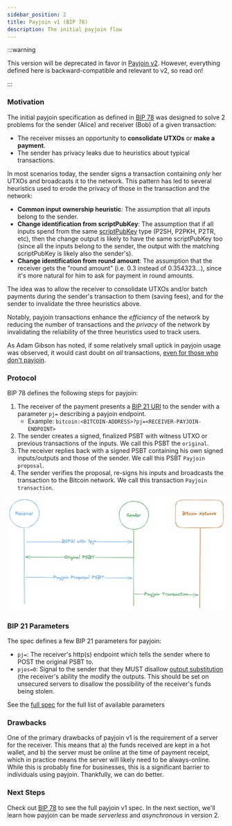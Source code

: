 ```yaml
---
sidebar_position: 2
title: Payjoin v1 (BIP 78)
description: The initial payjoin flow
---
```


:::warning

This version will be deprecated in favor in [Payjoin v2](./v2.md). However, everything defined here is backward-compatible and relevant to v2, so read on!

:::

### Motivation

The initial payjoin specification as defined in [BIP 78](https://github.com/bitcoin/bips/blob/master/bip-0078.mediawiki) was designed to solve 2 problems for the sender (Alice) and receiver (Bob) of a given transaction:

- The receiver misses an opportunity to **consolidate UTXOs** or **make a payment**.
- The sender has privacy leaks due to heuristics about typical transactions.

In most scenarios today, the sender signs a transaction containing _only_ her UTXOs and broadcasts it to the network. This pattern has led to several heuristics used to erode the privacy of those in the transaction and the network:

- **Common input ownership heuristic**: The assumption that all inputs belong to the sender.
- **Change identification from scriptPubKey**: The assumption that if all inputs spend from the same [scriptPubKey](todo) type (P2SH, P2PKH, P2TR, etc), then the change output is likely to have the same scriptPubKey too (since all the inputs belong to the sender, the output with the matching scriptPubKey is likely also the sender's).
- **Change identification from round amount**: The assumption that the receiver gets the "round amount" (i.e. 0.3 instead of 0.354323...), since it's more natural for him to ask for payment in round amounts.

The idea was to allow the receiver to consolidate UTXOs and/or batch payments during the sender's transaction to them (saving fees), and for the sender to invalidate the three heuristics above.

Notably, payjoin transactions enhance the _efficiency_ of the network by reducing the number of transactions and the _privacy_ of the network by invalidating the reliability of the three heuristics used to track users.

As Adam Gibson has noted, if some relatively small uptick in payjoin usage was observed, it would cast doubt on _all_ transactions, [even for those who don't payjoin](https://reyify.com/blog/payjoin#:~:text=Now%2C%20here%27s%20the,a%20privacy%20advantage!).

### Protocol

BIP 78 defines the following steps for payjoin:

1. The receiver of the payment presents a [BIP 21 URI](https://github.com/bitcoin/bips/blob/master/bip-0021.mediawiki) to the sender with a parameter `pj=` describing a payjoin endpoint.
   - Example: `bitcoin:<BITCOIN-ADDRESS>?pj=<RECEIVER-PAYJOIN-ENDPOINT>`
2. The sender creates a signed, finalized PSBT with witness UTXO or previous transactions of the inputs. We call this PSBT the `original`.
3. The receiver replies back with a signed PSBT containing his own signed inputs/outputs and those of the sender. We call this PSBT `Payjoin proposal`.
4. The sender verifies the proposal, re-signs his inputs and broadcasts the transaction to the Bitcoin network. We call this transaction `Payjoin transaction`.

![Payjoin v1 Flow](./img/v1.png)

### BIP 21 Parameters

The spec defines a few BIP 21 parameters for payjoin:

- `pj=`: The receiver's http(s) endpoint which tells the sender where to POST the original PSBT to.
- `pjos=0`: Signal to the sender that they MUST disallow [output substitution](https://github.com/bitcoin/bips/blob/master/bip-0078.mediawiki#payment-output-substitution) (the receiver's ability the modify the outputs. This should be set on unsecured servers to disallow the possibility of the receiver's funds being stolen.

See the [full spec](https://github.com/bitcoin/bips/blob/master/bip-0078.mediawiki) for the full list of available parameters

### Drawbacks

One of the primary drawbacks of payjoin v1 is the requirement of a server for the receiver. This means that a) the funds received are kept in a hot wallet, and b) the server must be online at the time of payment receipt, which in practice means the server will likely need to be always-online. While this is probably fine for businesses, this is a significant barrier to individuals using payjoin. Thankfully, we can do better.

### Next Steps

Check out [BIP 78](https://github.com/bitcoin/bips/blob/master/bip-0078.mediawiki) to see the full payjoin v1 spec. In the next section, we'll learn how payjoin can be made _serverless_ and _asynchronous_ in version 2.

